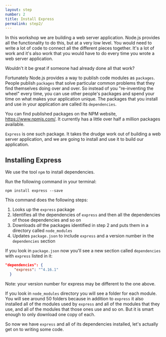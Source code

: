 ```yaml
---
layout: step
number: 2
title: Install Express
permalink: step2/
---
```


In this workshop we are building a web server application. Node.js provides all the functionality to do this, but at a very low level.  You would need to write a lot of code to connect all the different pieces together.  It's a lot of work and it's also work that you would have to do every time you wrote a web server application.  

Wouldn't it be great if someone had already done all that work?

Fortunately Node.js provides a way to publish code modules as `packages`.  People publish `packages` that solve particular common problems that they find themselves doing over and over.  So instead of you "re-inventing the wheel" every time, you can use other people's packages and spend your time on what makes your application unique.  The packages that you install and use in your application are called its `dependencies`.

You can find published packages on the NPM website, <https://www.npmjs.com/>.  It currently has a little over half a million packages available.

`Express` is one such package. It takes the drudge work out of building a web server application, and we are going to install and use it to build our application.  

## Installing Express

We use the tool `npm` to install dependencies.

Run the following command in your terminal:

```
npm install express --save
```

This command does the following steps:

1. Looks up the `express` package
2. Identifies all the dependencies of `express` and then all the dependencies of those dependencies and so on
4. Downloads *all* the packages identified in step 2 and puts them in a directory called `node_modules`
5. Updates `package.json` to include `express` and a version number in the `dependencies` section

If you look in `package.json` now you'll see a new section called `dependencies` with `express` listed in it:

```json
"dependencies": {
    "express": "^4.16.1"
  }
```

Note: your version number for express may be different to the one above.

If you look in `node_modules` directory you will see a folder for each module.  You will see around 50 folders because in addition to `express` it also installed all of the modules used by `express` and all of the modules that they use, and all of the modules that those ones use and so on.  But it is smart enough to only download one copy of each.

So now we have `express` and all of its dependencies installed, let's actually get on to writing some code.
